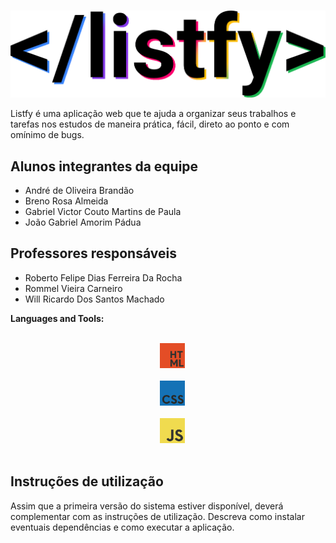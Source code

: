 # </listfy>

![listfy](Artefatos/listfy-logo-alternativa.png)

Listfy é uma aplicação web que te ajuda a organizar seus trabalhos e tarefas nos estudos de maneira prática, fácil, direto ao ponto e com omínimo de bugs.

## Alunos integrantes da equipe

* André de Oliveira Brandão
* Breno Rosa Almeida
* Gabriel Victor Couto Martins de Paula
* João Gabriel Amorim Pádua

## Professores responsáveis

* Roberto Felipe Dias Ferreira Da Rocha
* Rommel Vieira Carneiro
* Will Ricardo Dos Santos Machado

**Languages and Tools:**

<p align="center">
    <div align="center">
  <code>
  <img height="40" src="Artefatos/readme-images/html.png">
  </code>
  &nbsp; 
  <code>
  <img height="40" src="Artefatos/readme-images/css.png">
  </code> 
  &nbsp;
  <code>
  <img height="40" src="Artefatos/readme-images/js.png">
  </code> 
  </div>
</p>

## Instruções de utilização

Assim que a primeira versão do sistema estiver disponível, deverá complementar com as instruções de utilização. Descreva como instalar eventuais dependências e como executar a aplicação.
